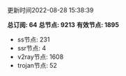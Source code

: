 更新时间2022-08-28 15:38:39

**总订阅: 64**
**总节点: 9213**
**有效节点: 1895**
- ss节点: 231
- ssr节点: 4
- v2ray节点: 1608
- trojan节点: 52
